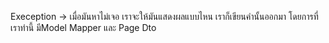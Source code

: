 Exeception -> เมื่อมันหาไม่เจอ เราจะให้มันแสดงผลแบบไหน เราก็เขียนคำนั้นออกมา โดยการที่เราทำนี้ มีModel Mapper และ Page Dto 

